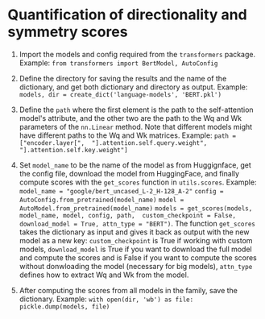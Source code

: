 # Quantification of directionality and symmetry scores

1. Import the models and config required from the `transformers` package. Example: `from transformers import BertModel, AutoConfig`

2. Define the directory for saving the results and the name of the dictionary, and get both dictionary and directory as output. Example: `models, dir = create_dict('language-models', 'BERT.pkl')` 

3. Define the `path` where the first element is the path to the self-attention model's attribute, and the other two are the path to the Wq and Wk parameters of the `nn.Linear` method. Note that different models might have different paths to the Wq and Wk matrices. Example: `path = ["encoder.layer[", 
        "].attention.self.query.weight", 
        "].attention.self.key.weight"]`

4.  Set `model_name` to be the name of the model as from Huggignface, get the config file, download the model from HuggingFace, and finally compute scores with the `get_scores` function in `utils.scores`. Example: `model_name = "google/bert_uncased_L-2_H-128_A-2"`
`config = AutoConfig.from_pretrained(model_name)`
`model = AutoModel.from_pretrained(model_name)`
`models = get_scores(models,
                    model_name, model, config,
                    path, 
                    custom_checkpoint = False, download_model = True,
                    attn_type = "BERT")`.
The function `get_scores` takes the dictionary as input and gives it back as output with the new model as a new key: `custom_checkpoint` is True if working with custom models, `download_model` is True if you want to download the full model and compute the scores and is False if you want to compute the scores without donwloading the model (necessary for big models), `attn_type` defines how to extract Wq and Wk from the model. 

5. After computing the scores from all models in the family, save the dictionary. Example: `with open(dir, 'wb') as file: pickle.dump(models, file)` 